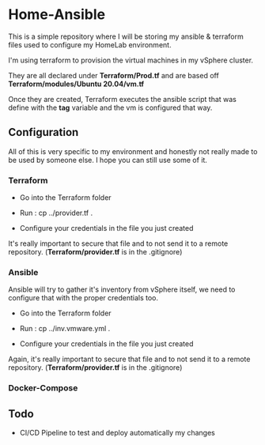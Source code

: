 # Home-Ansible
This is a simple repository where I will be storing my ansible & terraform files used to configure my HomeLab environment.

I'm using terraform to provision the virtual machines in my vSphere cluster.

They are all declared under **Terraform/Prod.tf** and are based off **Terraform/modules/Ubuntu 20.04/vm.tf**

Once they are created, Terraform executes the ansible script that was define with the **tag** variable and the vm is configured that way. 

## Configuration

All of this is very specific to my environment and honestly not really made to be used by someone else. I hope you can still use some of it.

### Terraform

* Go into the Terraform folder

* Run : cp ../provider.tf . 

* Configure your credentials in the file you just created

It's really important to secure that file and to not send it to a remote repository. (**Terraform/provider.tf** is in the .gitignore)

### Ansible
Ansible will try to gather it's inventory from vSphere itself, we need to configure that with the proper credentials too.

* Go into the Terraform folder

* Run : cp ../inv.vmware.yml . 

* Configure your credentials in the file you just created

Again, it's really important to secure that file and to not send it to a remote repository. (**Terraform/provider.tf** is in the .gitignore)

### Docker-Compose

## Todo
* CI/CD Pipeline to test and deploy automatically my changes
